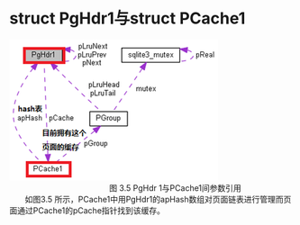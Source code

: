 # struct PgHdr1与struct PCache1
<img src="../../p35.png"/>
                  &nbsp;&nbsp;&nbsp;&nbsp;&nbsp;&nbsp;&nbsp;&nbsp;&nbsp;&nbsp;&nbsp;
&nbsp;&nbsp;&nbsp;&nbsp;&nbsp;&nbsp;&nbsp;&nbsp;&nbsp;&nbsp;&nbsp;
&nbsp;&nbsp;&nbsp;&nbsp;&nbsp;&nbsp;&nbsp;&nbsp;&nbsp;&nbsp;&nbsp;
&nbsp;&nbsp;&nbsp;&nbsp;&nbsp;&nbsp;&nbsp;&nbsp;&nbsp;&nbsp;&nbsp;
&nbsp;&nbsp;&nbsp;&nbsp;&nbsp;&nbsp;&nbsp;&nbsp;&nbsp;&nbsp;&nbsp;
&nbsp;&nbsp;&nbsp;&nbsp;&nbsp;&nbsp;&nbsp;&nbsp;
图 3.5 PgHdr 1与PCache1间参数引用
<br>
&nbsp;&nbsp;&nbsp;&nbsp;&nbsp;&nbsp;&nbsp;如图3.5 所示，PCache1中用PgHdr1的apHash数组对页面链表进行管理而页面通过PCache1的pCache指针找到该缓存。
